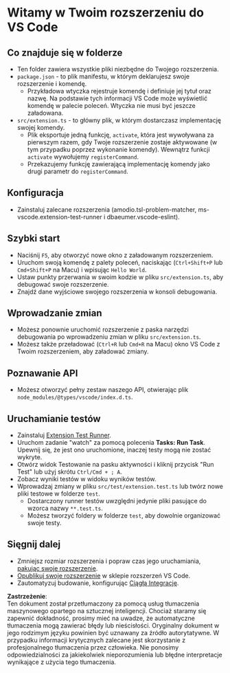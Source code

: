 # Witamy w Twoim rozszerzeniu do VS Code

## Co znajduje się w folderze

* Ten folder zawiera wszystkie pliki niezbędne do Twojego rozszerzenia.
* `package.json` - to plik manifestu, w którym deklarujesz swoje rozszerzenie i komendę.
  * Przykładowa wtyczka rejestruje komendę i definiuje jej tytuł oraz nazwę. Na podstawie tych informacji VS Code może wyświetlić komendę w palecie poleceń. Wtyczka nie musi być jeszcze załadowana.
* `src/extension.ts` - to główny plik, w którym dostarczasz implementację swojej komendy.
  * Plik eksportuje jedną funkcję, `activate`, która jest wywoływana za pierwszym razem, gdy Twoje rozszerzenie zostaje aktywowane (w tym przypadku poprzez wykonanie komendy). Wewnątrz funkcji `activate` wywołujemy `registerCommand`.
  * Przekazujemy funkcję zawierającą implementację komendy jako drugi parametr do `registerCommand`.

## Konfiguracja

* Zainstaluj zalecane rozszerzenia (amodio.tsl-problem-matcher, ms-vscode.extension-test-runner i dbaeumer.vscode-eslint).

## Szybki start

* Naciśnij `F5`, aby otworzyć nowe okno z załadowanym rozszerzeniem.
* Uruchom swoją komendę z palety poleceń, naciskając (`Ctrl+Shift+P` lub `Cmd+Shift+P` na Macu) i wpisując `Hello World`.
* Ustaw punkty przerwania w swoim kodzie w pliku `src/extension.ts`, aby debugować swoje rozszerzenie.
* Znajdź dane wyjściowe swojego rozszerzenia w konsoli debugowania.

## Wprowadzanie zmian

* Możesz ponownie uruchomić rozszerzenie z paska narzędzi debugowania po wprowadzeniu zmian w pliku `src/extension.ts`.
* Możesz także przeładować (`Ctrl+R` lub `Cmd+R` na Macu) okno VS Code z Twoim rozszerzeniem, aby załadować zmiany.

## Poznawanie API

* Możesz otworzyć pełny zestaw naszego API, otwierając plik `node_modules/@types/vscode/index.d.ts`.

## Uruchamianie testów

* Zainstaluj [Extension Test Runner](https://marketplace.visualstudio.com/items?itemName=ms-vscode.extension-test-runner).
* Uruchom zadanie "watch" za pomocą polecenia **Tasks: Run Task**. Upewnij się, że jest ono uruchomione, inaczej testy mogą nie zostać wykryte.
* Otwórz widok Testowanie na pasku aktywności i kliknij przycisk "Run Test" lub użyj skrótu `Ctrl/Cmd + ; A`.
* Zobacz wyniki testów w widoku wyników testów.
* Wprowadzaj zmiany w pliku `src/test/extension.test.ts` lub twórz nowe pliki testowe w folderze `test`.
  * Dostarczony runner testów uwzględni jedynie pliki pasujące do wzorca nazwy `**.test.ts`.
  * Możesz tworzyć foldery w folderze `test`, aby dowolnie organizować swoje testy.

## Sięgnij dalej

* Zmniejsz rozmiar rozszerzenia i popraw czas jego uruchamiania, [pakując swoje rozszerzenie](https://code.visualstudio.com/api/working-with-extensions/bundling-extension?WT.mc_id=aiml-137032-kinfeylo).
* [Opublikuj swoje rozszerzenie](https://code.visualstudio.com/api/working-with-extensions/publishing-extension?WT.mc_id=aiml-137032-kinfeylo) w sklepie rozszerzeń VS Code.
* Zautomatyzuj budowanie, konfigurując [Ciągłą Integrację](https://code.visualstudio.com/api/working-with-extensions/continuous-integration?WT.mc_id=aiml-137032-kinfeylo).

**Zastrzeżenie**:  
Ten dokument został przetłumaczony za pomocą usług tłumaczenia maszynowego opartego na sztucznej inteligencji. Chociaż staramy się zapewnić dokładność, prosimy mieć na uwadze, że automatyczne tłumaczenia mogą zawierać błędy lub nieścisłości. Oryginalny dokument w jego rodzimym języku powinien być uznawany za źródło autorytatywne. W przypadku informacji krytycznych zalecane jest skorzystanie z profesjonalnego tłumaczenia przez człowieka. Nie ponosimy odpowiedzialności za jakiekolwiek nieporozumienia lub błędne interpretacje wynikające z użycia tego tłumaczenia.